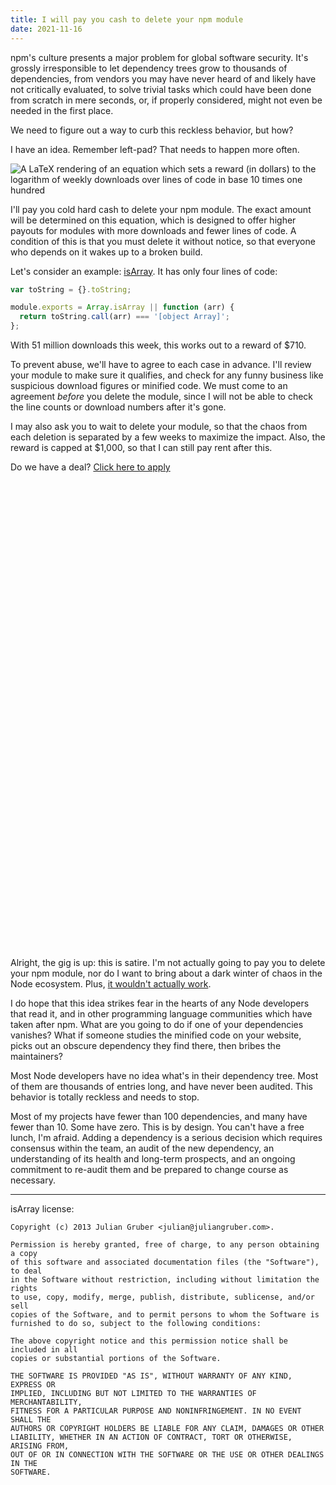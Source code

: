 ```yaml
---
title: I will pay you cash to delete your npm module
date: 2021-11-16
---
```


npm's culture presents a major problem for global software security. It's
grossly irresponsible to let dependency trees grow to thousands of dependencies,
from vendors you may have never heard of and likely have not critically
evaluated, to solve trivial tasks which could have been done from scratch in
mere seconds, or, if properly considered, might not even be needed in the first
place.

We need to figure out a way to curb this reckless behavior, but how?

I have an idea. Remember left-pad? That needs to happen more often.

![A LaTeX rendering of an equation which sets a reward (in dollars) to the logarithm of weekly downloads over lines of code in base 10 times one hundred](https://l.sr.ht/Fe7o.svg)

I'll pay you cold hard cash to delete your npm module. The exact amount will be
determined on this equation, which is designed to offer higher payouts for
modules with more downloads and fewer lines of code. A condition of this is that
you must delete it without notice, so that everyone who depends on it wakes up
to a broken build.

Let's consider an example: [isArray][0]. It has only four lines of code:

[0]: https://www.npmjs.com/package/isarray

```javascript
var toString = {}.toString;

module.exports = Array.isArray || function (arr) {
  return toString.call(arr) === '[object Array]';
};
```

With 51 million downloads this week, this works out to a reward of $710.

To prevent abuse, we'll have to agree to each case in advance. I'll review your
module to make sure it qualifies, and check for any funny business like
suspicious download figures or minified code. We must come to an agreement
*before* you delete the module, since I will not be able to check the line
counts or download numbers after it's gone.

I may also ask you to wait to delete your module, so that the chaos from each
deletion is separated by a few weeks to maximize the impact. Also, the reward is
capped at $1,000, so that I can still pay rent after this.

Do we have a deal? [Click here to apply](#conclusion)

<br /> <br /> <br /> <br /> <br /> <br /> <br /> <br /> <br /> <br /> <br />
<br /> <br /> <br /> <br /> <br /> <br /> <br /> <br /> <br /> <br /> <br />
<br /> <br /> <br /> <br /> <br /> <br /> <br /> <br /> <br /> <br /> <br />
<br /> <br /> <br /> <br /> <br /> <br /> <br /> <br /> <br /> <br /> <br />
<a id="conclusion"></a>

Alright, the gig is up: this is satire. I'm not actually going to pay you to
delete your npm module, nor do I want to bring about a dark winter of chaos in
the Node ecosystem. Plus, [it wouldn't actually work][node response].

[node response]: https://blog.npmjs.org/post/141905368000/changes-to-npms-unpublish-policy

I do hope that this idea strikes fear in the hearts of any Node developers that
read it, and in other programming language communities which have taken after
npm. What are you going to do if one of your dependencies vanishes?  What if
someone studies the minified code on your website, picks out an obscure
dependency they find there, then bribes the maintainers?

Most Node developers have no idea what's in their dependency tree. Most of them
are thousands of entries long, and have never been audited. This behavior is
totally reckless and needs to stop.

Most of my projects have fewer than 100 dependencies, and many have fewer than
10. Some have zero. This is by design. You can't have a free lunch, I'm afraid.
Adding a dependency is a serious decision which requires consensus within the
team, an audit of the new dependency, an understanding of its health and
long-term prospects, and an ongoing commitment to re-audit them and be prepared
to change course as necessary.

---

isArray license:

```
Copyright (c) 2013 Julian Gruber <julian@juliangruber.com>.

Permission is hereby granted, free of charge, to any person obtaining a copy
of this software and associated documentation files (the "Software"), to deal
in the Software without restriction, including without limitation the rights
to use, copy, modify, merge, publish, distribute, sublicense, and/or sell
copies of the Software, and to permit persons to whom the Software is
furnished to do so, subject to the following conditions:

The above copyright notice and this permission notice shall be included in all
copies or substantial portions of the Software.

THE SOFTWARE IS PROVIDED "AS IS", WITHOUT WARRANTY OF ANY KIND, EXPRESS OR
IMPLIED, INCLUDING BUT NOT LIMITED TO THE WARRANTIES OF MERCHANTABILITY,
FITNESS FOR A PARTICULAR PURPOSE AND NONINFRINGEMENT. IN NO EVENT SHALL THE
AUTHORS OR COPYRIGHT HOLDERS BE LIABLE FOR ANY CLAIM, DAMAGES OR OTHER
LIABILITY, WHETHER IN AN ACTION OF CONTRACT, TORT OR OTHERWISE, ARISING FROM,
OUT OF OR IN CONNECTION WITH THE SOFTWARE OR THE USE OR OTHER DEALINGS IN THE
SOFTWARE.
```
